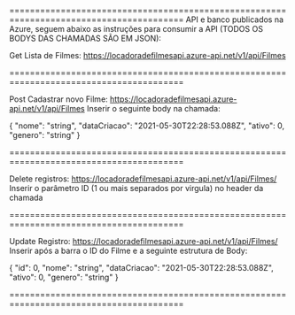 ========================================================================================
API e banco publicados na Azure, seguem abaixo as instruções para consumir a API (TODOS OS BODYS DAS CHAMADAS SÃO EM JSON): 

Get Lista de Filmes: https://locadoradefilmesapi.azure-api.net/v1/api/Filmes

========================================================================================

Post Cadastrar novo Filme: https://locadoradefilmesapi.azure-api.net/v1/api/Filmes Inserir o seguinte body na chamada:

{
  "nome": "string",
  "dataCriacao": "2021-05-30T22:28:53.088Z",
  "ativo": 0,
  "genero": "string"
}

========================================================================================

Delete registros: https://locadoradefilmesapi.azure-api.net/v1/api/Filmes/ Inserir o parâmetro ID (1 ou mais separados por virgula) no header da chamada

========================================================================================

Update Registro: https://locadoradefilmesapi.azure-api.net/v1/api/Filmes/ Inserir após a barra o ID do Filme e a seguinte estrutura de Body:

{
  "id": 0,
  "nome": "string",
  "dataCriacao": "2021-05-30T22:28:53.088Z",
  "ativo": 0,
  "genero": "string"
}

========================================================================================
